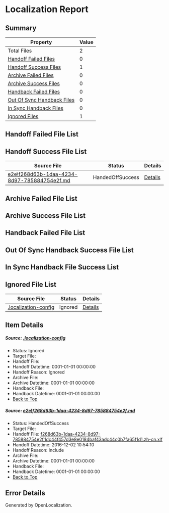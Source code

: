 # <a name='report-top'></a> Localization Report

## Summary
 Property | Value 
 -------- | ----- 
 Total Files | 2
[ Handoff Failed Files ](#handoff-failed-list)| 0
[ Handoff Success Files ](#handoff-success-list)| 1
[ Archive Failed Files ](#archive-failed-list)| 0
[ Archive Success Files ](#archive-success-list)| 0
[ Handback Failed Files ](#handback-failed-list)| 0
[ Out Of Sync Handback Files ](#outofsync-handback-success-list)| 0
[ In Sync Handback Files ](#insync-handback-success-list)| 0
[ Ignored Files ](#ignored-list)| 1

## <a name='handoff-failed-list'></a> Handoff Failed File List

## <a name='handoff-success-list'></a> Handoff Success File List
 Source File | Status | Details 
 ----------- | ------ | ------- 
 [e2e\f268d63b-1daa-4234-8d97-785884754e2f.md](https://github.com/OpenLocalizationTestOrg/ol-test0/blob/717de037bd16a1027dd3a246092131ca9e2bbb15/e2e/f268d63b-1daa-4234-8d97-785884754e2f.md) | HandedOffSuccess | [Details](#df177866c3bc43794d25549d96c18d5d0f3da1501)

## <a name='archive-failed-list'></a> Archive Failed File List

## <a name='archive-success-list'></a> Archive Success File List

## <a name='handback-failed-list'></a> Handback Failed File List

## <a name='outofsync-handback-success-list'></a> Out Of Sync Handback Success File List

## <a name='insync-handback-success-list'></a> In Sync Handback File Success List

## <a name='ignored-list'></a> Ignored File List
 Source File | Status | Details 
 ----------- | ------ | ------- 
 [.localization-config](https://github.com/OpenLocalizationTestOrg/ol-test0/blob/717de037bd16a1027dd3a246092131ca9e2bbb15/.localization-config) | Ignored | [Details](#c268a05ecaa7ec85942ed632c29928ee5bd6da8d0)

## Item Details
##### <a name='c268a05ecaa7ec85942ed632c29928ee5bd6da8d0'></a> Source: [.localization-config](https://github.com/OpenLocalizationTestOrg/ol-test0/blob/717de037bd16a1027dd3a246092131ca9e2bbb15/.localization-config)
* Status: Ignored
* Target File: 
* Handoff File: 
* Handoff Datetime: 0001-01-01 00:00:00
* Handoff Reason: Ignored
* Archive File: 
* Archive Datetime: 0001-01-01 00:00:00
* Handback File: 
* Handback Datetime: 0001-01-01 00:00:00
* [Back to Top](#report-top)

##### <a name='df177866c3bc43794d25549d96c18d5d0f3da1501'></a> Source: [e2e\f268d63b-1daa-4234-8d97-785884754e2f.md](https://github.com/OpenLocalizationTestOrg/ol-test0/blob/717de037bd16a1027dd3a246092131ca9e2bbb15/e2e/f268d63b-1daa-4234-8d97-785884754e2f.md)
* Status: HandedOffSuccess
* Target File: 
* Handoff File: [f268d63b-1daa-4234-8d97-785884754e2f.1dc44f457d3e8e0184baf43adc44c0b7fa65f1d1.zh-cn.xlf](https://github.com/OpenLocalizationTestOrg/ol-test0-handoff/blob/f23a559762932a6bc941fa0b59c1b3c26f7a2a9c/ol-handoff/OpenLocalizationTestOrg/ol-test0-zhcn/shujia/ht/f268d63b-1daa-4234-8d97-785884754e2f.1dc44f457d3e8e0184baf43adc44c0b7fa65f1d1.zh-cn.xlf)
* Handoff Datetime: 2016-12-02 10:54:10
* Handoff Reason: Include
* Archive File: 
* Archive Datetime: 0001-01-01 00:00:00
* Handback File: 
* Handback Datetime: 0001-01-01 00:00:00
* [Back to Top](#report-top)


## Error Details

Generated by OpenLocalization.
